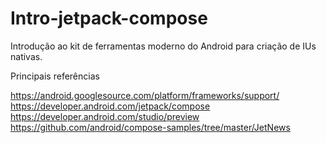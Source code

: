 # Intro-jetpack-compose
Introdução ao kit de ferramentas moderno do Android para criação de IUs nativas.


Principais referências

https://android.googlesource.com/platform/frameworks/support/
https://developer.android.com/jetpack/compose
https://developer.android.com/studio/preview
https://github.com/android/compose-samples/tree/master/JetNews
